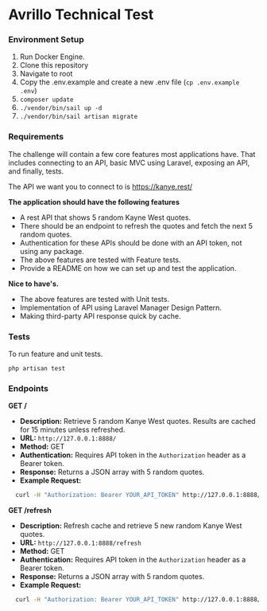 # Avrillo Technical Test

### Environment Setup
1) Run Docker Engine.
2) Clone this repository
3) Navigate to root
4) Copy the .env.example and create a new .env file (`cp .env.example .env`)
5) `composer update`
6) `./vendor/bin/sail up -d`
7) `./vendor/bin/sail artisan migrate`

### Requirements
The challenge will contain a few core features most applications have. That includes connecting to an API, basic MVC using Laravel, exposing an API, and finally, tests.

The API we want you to connect to is https://kanye.rest/

**The application should have the following features**
- A rest API that shows 5 random Kayne West quotes.
- There should be an endpoint to refresh the quotes and fetch the next 5 random quotes.
- Authentication for these APIs should be done with an API token, not using any package.
- The above features are tested with Feature tests.
- Provide a README on how we can set up and test the application.

**Nice to have's.**
- The above features are tested with Unit tests.
- Implementation of API using Laravel Manager Design Pattern.
- Making third-party API response quick by cache.

### Tests
To run feature and unit tests.
```
php artisan test
```

### Endpoints

**GET /**
- **Description:** Retrieve 5 random Kanye West quotes. Results are cached for 15 minutes unless refreshed.
- **URL:** `http://127.0.0.1:8888/`
- **Method:** GET
- **Authentication:** Requires API token in the `Authorization` header as a Bearer token.
- **Response:** Returns a JSON array with 5 random quotes.
- **Example Request:**
```sh
  curl -H "Authorization: Bearer YOUR_API_TOKEN" http://127.0.0.1:8888/quotes
```

**GET /refresh**
- **Description:** Refresh cache and retrieve 5 new random Kanye West quotes.
- **URL:** `http://127.0.0.1:8888/refresh`
- **Method:** GET
- **Authentication:** Requires API token in the `Authorization` header as a Bearer token.
- **Response:** Returns a JSON array with 5 random quotes.
- **Example Request:**
```sh
  curl -H "Authorization: Bearer YOUR_API_TOKEN" http://127.0.0.1:8888/refresh
```
